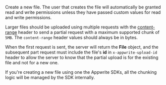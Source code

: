 Create a new file. The user that creates the file will automatically be granted read and write permissions unless they have passed custom values for read and write permissions.

Larger files should be uploaded using multiple requests with the [content-range](https://developer.mozilla.org/en-US/docs/Web/HTTP/Headers/Content-Range) header to send a partial request with a maximum supported chunk of `5MB`. The `content-range` header values should always be in bytes.

When the first request is sent, the server will return the **File** object, and the subsequent part request must include the file's **id** in `x-appwrite-upload-id` header to allow the server to know that the partial upload is for the existing file and not for a new one.

If you're creating a new file using one the Appwrite SDKs, all the chunking logic will be managed by the SDK internally.
